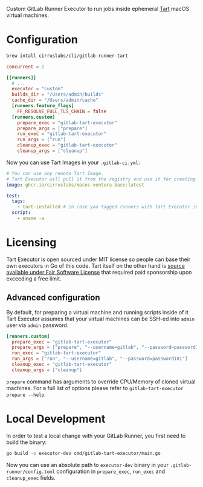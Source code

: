 Custom GitLab Runner Executor to run jobs inside ephemeral [Tart](https://tart.run/) macOS virtual machines.

# Configuration

```bash
brew intall cirruslabs/cli/gitlab-runner-tart
```

```toml
concurrent = 2

[[runners]]
  # ...
  executor = "custom"
  builds_dir = "/Users/admin/builds"
  cache_dir = "/Users/admin/cache"
  [runners.feature_flags]
    FF_RESOLVE_FULL_TLS_CHAIN = false
  [runners.custom]
    prepare_exec = "gitlab-tart-executor"
    prepare_args = ["prepare"]
    run_exec = "gitlab-tart-executor"
    run_args = ["run"]
    cleanup_exec = "gitlab-tart-executor"
    cleanup_args = ["cleanup"]
```

Now you can use Tart Images in your `.gitlab-ci.yml`:

```yaml
# You can use any remote Tart Image.
# Tart Executor will pull it from the registry and use it for creating ephemeral VMs.
image: ghcr.io/cirruslabs/macos-ventura-base:latest

test:
  tags:
    - tart-installed # in case you tagged runners with Tart Executor installed
  script:
    - uname -a
```

# Licensing

Tart Executor is open sourced under MIT license so people can base their own executors in Go of this code.
Tart itself on the other hand is [source available under Fair Software License](https://tart.run/licensing/)
that required paid sponsorship upon exceeding a free limit.

## Advanced configuration

By default, for preparing a virtual machine and running scripts inside of it Tart Executor assumes that
your virtual machines can be SSH-ed into `admin` user via `admin` password.

```toml
[runners.custom]
  prepare_exec = "gitlab-tart-executor"
  prepare_args = ["prepare", "--username=gitlab", "--password=password101"]
  run_exec = "gitlab-tart-executor"
  run_args = ["run", "--username=gitlab", "--password=password101"]
  cleanup_exec = "gitlab-tart-executor"
  cleanup_args = ["cleanup"]
```

`prepare` command has arguments to override CPU/Memory of cloned virtual machines.
For a full list of options please refer to `gitlab-tart-executor prepare --help`.

# Local Development

In order to test a local change with your GitLab Runner, you first need to build the binary:

```bash
go build -o executor-dev cmd/gitlab-tart-executor/main.go
```

Now you can use an absolute path to `executor-dev` binary in your `.gitlab-runner/config.toml` configuration
in `prepare_exec`, `run_exec` and `cleanup_exec` fields.
